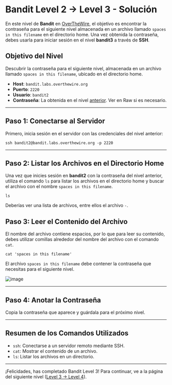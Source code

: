 # Bandit Level 2 -> Level 3 - Solución

En este nivel de **Bandit** en [OverTheWire](https://overthewire.org/wargames/bandit/bandit3.html), el objetivo es encontrar la contraseña para el siguiente nivel almacenada en un archivo llamado `spaces in this filename` en el directorio home. Una vez obtenida la contraseña, debes usarla para iniciar sesión en el nivel **bandit3** a través de **SSH**.

## Objetivo del Nivel
Descubrir la contraseña para el siguiente nivel, almacenada en un archivo llamado `spaces in this filename`, ubicado en el directorio home.

- **Host**: `bandit.labs.overthewire.org`
- **Puerto**: `2220`
- **Usuario**: `bandit2`
- **Contraseña**: La obtenida en el nivel [anterior](/Bandit2/Readme.md). Ver en Raw si es necesario. <!-- 263JGJPfgU6LtdEvgfWU1XP5yac29mFx -->

---

## Paso 1: Conectarse al Servidor
Primero, inicia sesión en el servidor con las credenciales del nivel anterior:

```
ssh bandit2@bandit.labs.overthewire.org -p 2220
```

---

## Paso 2: Listar los Archivos en el Directorio Home
Una vez que inicies sesión en **bandit2** con la contraseña del nivel anterior, utiliza el comando `ls` para listar los archivos en el directorio home y buscar el archivo con el nombre `spaces in this filename`.

```
ls
```

Deberías ver una lista de archivos, entre ellos el archivo `-`.

## Paso 3: Leer el Contenido del Archivo
El nombre del archivo contiene espacios, por lo que para leer su contenido, debes utilizar comillas alrededor del nombre del archivo con el comando `cat`.

```
cat 'spaces in this filename'
```

El archivo `spaces in this filename` debe contener la contraseña que necesitas para el siguiente nivel.

![image](https://github.com/user-attachments/assets/5322bb94-faab-4472-8fb3-aadc852f284b)

---

## Paso 4: Anotar la Contraseña
Copia la contraseña que aparece y guárdala para el próximo nivel.

---

## Resumen de los Comandos Utilizados
* `ssh`: Conectarse a un servidor remoto mediante SSH.
* `cat`: Mostrar el contenido de un archivo.
* `ls`: Listar los archivos en un directorio.

---

¡Felicidades, has completado Bandit Level 3! Para continuar, ve a la página del siguiente nivel ([Level 3 -> Level 4](/Bandit4/Readme.md)).
